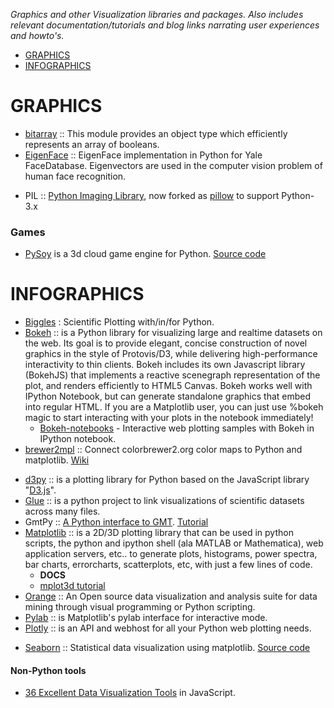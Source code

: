 *Graphics and other Visualization libraries and packages. Also includes relevant documentation/tutorials and blog links narrating user experiences and howto's.*

* [GRAPHICS](#graphics) 
* [INFOGRAPHICS](#infographics)

# GRAPHICS 
- [bitarray](https://github.com/ilanschnell/bitarray) :: This module provides an object type which efficiently represents an array of booleans.
- [EigenFace](https://github.com/bugra/EigenFace) :: EigenFace implementation in Python for Yale FaceDatabase. Eigenvectors are used in the computer vision problem of human face recognition.
* PIL :: [Python Imaging Library](http://www.pythonware.com/products/pil/), now forked as [pillow](http://pillow.readthedocs.org/) to support Python-3.x

### Games
* [PySoy](http://www.pysoy.org/) is a 3d cloud game engine for  Python. [Source code](http://hg.pysoy.org/pysoy)


# INFOGRAPHICS
* [Biggles](https://github.com/nolta/biggles) : Scientific Plotting with/in/for Python.
* [Bokeh](http://bokeh.pydata.org) :: is a Python library for visualizing large and realtime datasets on the web. Its goal is to provide elegant, concise construction of novel graphics in the style of Protovis/D3, while delivering high-performance interactivity to thin clients. Bokeh includes its own Javascript library (BokehJS) that implements a reactive scenegraph representation of the plot, and renders efficiently to HTML5 Canvas. Bokeh works well with IPython Notebook, but can generate standalone graphics that embed into regular HTML. If you are a Matplotlib user, you can just use %bokeh magic to start interacting with your plots in the notebook immediately!
   * [Bokeh-notebooks](https://github.com/ContinuumIO/bokeh-notebooks) - Interactive web plotting samples with Bokeh in IPython notebook.
* [brewer2mpl](https://github.com/jiffyclub/brewer2mpl) :: Connect colorbrewer2.org color maps to Python and matplotlib. [Wiki](https://github.com/jiffyclub/brewer2mpl/wiki)
- [d3py](https://github.com/mikedewar/d3py) :: is a plotting library for Python based on the JavaScript library "[D3.js](http://d3js.org/)".
- [Glue](https://github.com/glue-viz/glue) :: is a python project to link visualizations of scientific datasets across many files.
- GmtPy :: [A Python interface to GMT](http://emolch.github.com/gmtpy). [Tutorial](http://emolch.github.io/gmtpy/tutorial.html)
- [Matplotlib](http://matplotlib.org/) :: is a 2D/3D plotting library that can be used in python scripts, the python and ipython shell (ala MATLAB or Mathematica), web application servers, etc.. to generate plots, histograms, power spectra, bar charts, errorcharts, scatterplots, etc, with just a few lines of code.
   * __DOCS__
   * [mplot3d tutorial](http://matplotlib.org/1.3.1/mpl_toolkits/mplot3d/tutorial.html)
- [Orange](http://orange.biolab.si) :: An Open source data visualization and analysis suite for data mining through visual programming or Python scripting.   
- [Pylab](http://wiki.scipy.org/PyLab) :: is Matplotlib's pylab interface for interactive mode.
- [Plotly](https://plot.ly/python) :: is an API and webhost for all your Python web plotting needs.
* [Seaborn](http://stanford.edu/~mwaskom/software/seaborn/) :: Statistical data visualization using matplotlib. [Source code](https://github.com/mwaskom/seaborn)
#### Non-Python tools
* [36 Excellent Data Visualization Tools](http://www.smashingapps.com/2014/06/30/36-excellent-data-visualization-tools.html) in JavaScript.
